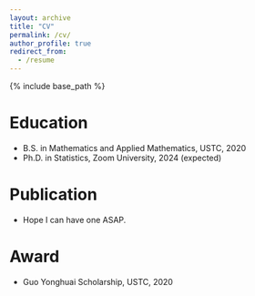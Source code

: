 ```yaml
---
layout: archive
title: "CV"
permalink: /cv/
author_profile: true
redirect_from:
  - /resume
---
```


{% include base_path %}

Education
======
* B.S. in Mathematics and Applied Mathematics, USTC, 2020
* Ph.D. in Statistics, Zoom University, 2024 (expected)

Publication
======
* Hope I can have one ASAP.

Award
=====
* Guo Yonghuai Scholarship, USTC, 2020 
